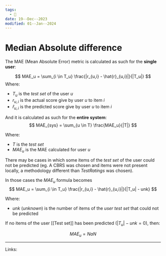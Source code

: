 ```yaml
---
tags:
  - 🌱
date: 19--Dec--2023
modified: 01--Jan--2024
---
```

# Median Absolute difference
The MAE (Mean Absolute Error) metric is calculated as such for the **single user**:

$$
MAE_u = \sum_{i \in T_u} \frac{|r_{u,i} - \hat{r}_{u,i}|}{|T_u|}
$$
Where:
- $T_u$ is the *test set* of the user $u$
- $r_{u, i}$ is the actual score give by user $u$ to item $i$
- $\hat{r}_{u, i}$ is the predicted score give by user $u$ to item $i$

And it is calculated as such for the **entire system**:
$$
MAE_{sys} = \sum_{u \in T} \frac{MAE_u}{|T|}
$$

Where:
- $T$ is the *test set*
- $MAE_u$ is the MAE calculated for user $u$

There may be cases in which some items of the *test set* of the user could not be predicted (eg. A CBRS was chosen and items were not present locally, a methodology different than *TestRatings* was chosen).

In those cases the $MAE_u$ formula becomes
$$
MAE_u = \sum_{i \in T_u} \frac{|r_{u,i} - \hat{r}_{u,i}|}{|T_u| - unk}
$$

Where:
- $unk$ (*unknown*) is the number of items of the *user test set* that could not be predicted

If no items of the user [[Test set]] has been predicted ($|T_u| - unk = 0$), then:

$$
MAE_u = NaN
$$

---
Links:
